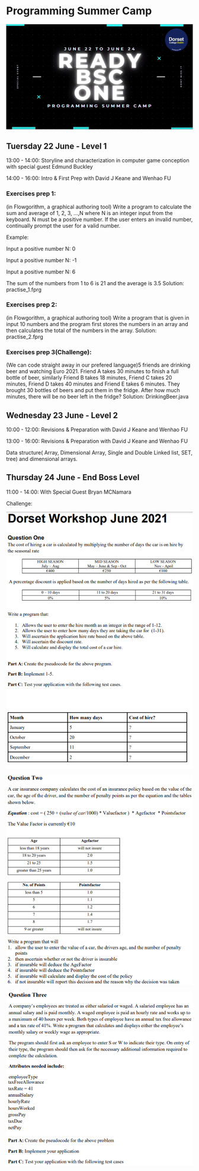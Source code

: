 
# Programming Summer Camp

![Screen](https://raw.githubusercontent.com/codeitamarjr/DorsetCollegeSummerCamp/master/DorsetCollegeSummerCamp.png)

  
## Tuersday 22 June - Level 1

13:00 - 14:00: Storyline and characterization in computer game conception with special guest Edmund Buckley


14:00 - 16:00: Intro & First Prep with David J Keane and Wenhao FU

### Exercises prep 1:
(in Flowgorithm, a graphical authoring tool) Write a program to calculate the sum and average of 1, 2, 3, ...,N where N is an
integer input from the keyboard.
N must be a positive number. If the user enters an invalid number, continually prompt
the user for a valid number.

Example:

Input a positive number N: 0

Input a positive number N: -1

Input a positive number N: 6

The sum of the numbers from 1 to 6 is 21 and the average is 3.5
Solution: practise_1.fprg
### Exercises prep 2:
(in Flowgorithm, a graphical authoring tool) Write a program that is given in input 10 numbers and the program first stores the numbers in an array and then calculates the total of the numbers in the array.
Solution: practise_2.fprg
### Exercises prep 3(Challenge):
(We can code straight away in our prefered language)5 friends are drinking beer and watching Euro 2021. Friend A takes 30 minutes to finish a full bottle of beer, similarly Friend B takes 18 minutes, Friend C takes 20 minutes, Friend D takes 40 minutes and Friend E takes 6 minutes. They brought 30 bottles of beers and put them in the fridge. After how much minutes, there will be no beer left in the fridge?
Solution: DrinkingBeer.java




## Wednesday 23 June - Level 2

10:00 - 12:00: Revisions & Preparation with David J Keane and Wenhao FU

13:00 - 16:00: Revisions & Preparation with David J Keane and Wenhao FU

Data structure( Array, Dimensional Array, Single and Double Linked list, SET, tree) and dimensional arrays.

## Thursday 24 June - End Boss Level

11:00 - 14:00: With Special Guest Bryan MCNamara 

Challenge:

![Screen1](https://github.com/codeitamarjr/DorsetCollegeSummerCamp/blob/master/Question_1.png?raw=true)

![Screen2](https://github.com/codeitamarjr/DorsetCollegeSummerCamp/blob/master/Question_2.png?raw=true)

![Screen3](https://github.com/codeitamarjr/DorsetCollegeSummerCamp/blob/master/Question_3.png?raw=true)
